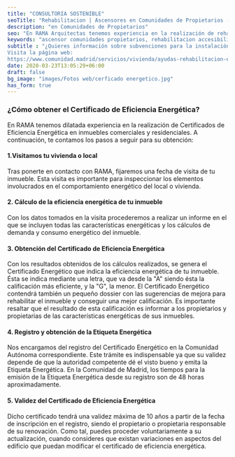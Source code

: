 ```yaml
---
title: "CONSULTORIA SOSTENIBLE"
seoTitle: "Rehabilitacion | Ascensores en Comunidades de Propietarios - RAMA"
description: "en Comunidades de Propietarios"
seo: "En RAMA Arquitectas tenemos experiencia en la realización de rehabilitación de accesibilidad en Comunidades de Propietarios. Contacto para ascensor en Madrid."
keywords: "ascensor comunidades propietarios, rehabilitacion accesibilidad"
subtitle : "¿Quieres información sobre subvenciones para la instalación de ascensor en tu edificio?
Visita la página web:
https://www.comunidad.madrid/servicios/vivienda/ayudas-rehabilitacion-edificios-2021 "
date: 2020-03-23T13:05:29+06:00
draft: false
bg_image: "images/Fotos web/cerficado energetico.jpg"
has_form: true
---
```


### ¿Cómo obtener el Certificado de Eficiencia Energética? 

En RAMA  tenemos dilatada experiencia en la realización de Certificados de Eficiencia Energética en inmuebles comerciales y residenciales. 
A continuación, te contamos los pasos a seguir para su obtención: 

#### 1.Visitamos tu vivienda o local

Tras ponerte en contacto con RAMA, fijaremos una fecha de visita de tu inmueble. Esta visita es importante para inspeccionar los elementos involucrados en el comportamiento energético del local o vivienda. 

#### 2. Cálculo de la eficiencia energética de tu inmueble

Con los datos tomados en la visita procederemos a realizar un informe en el que se incluyen todas las características energéticas y los cálculos de demanda y consumo energético del inmueble. 

#### 3. Obtención del Certificado de Eficiencia Energética

Con los resultados obtenidos de los cálculos realizados, se genera el Certificado Energético que indica la eficiencia energética de tu inmueble. Ésta se indica mediante una letra, que va desde la "A" siendo ésta la  calificación más eficiente, y la "G", la menor. 
El Certificado Energético contendrá también un pequeño dossier con las sugerencias de mejora para rehabilitar el inmueble y conseguir una mejor calificación. 
Es importante resaltar que el resultado de esta calificación es informar a los propietarios y propietarias de las características energéticas de sus inmuebles.  

#### 4. Registro y obtención de la Etiqueta Energética

Nos encargamos del registro del Certificado Energético en la Comunidad Autónoma correspondiente. 
Este trámite es indispensable ya que su validez depende de que la autoridad competente dé el visto bueno y emita la Etiqueta Energética. 
En la Comunidad de Madrid, los tiempos para la emisión de la Etiqueta Energética desde su registro son de 48 horas aproximadamente.

#### 5. Validez del Certificado de Eficiencia Energética

Dicho certificado tendrá una validez máxima de 10 años a partir de la fecha de inscripción en el registro, siendo el propietario o propietaria responsable de su renovación. Como tal, puedes proceder voluntariamente a su actualización, cuando consideres que existan variaciones en aspectos del edificio que puedan modificar el certificado de eficiencia energética.


  